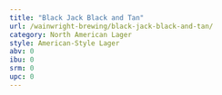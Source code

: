 ```yaml
---
title: "Black Jack Black and Tan"
url: /wainwright-brewing/black-jack-black-and-tan/
category: North American Lager
style: American-Style Lager
abv: 0
ibu: 0
srm: 0
upc: 0
---
```


